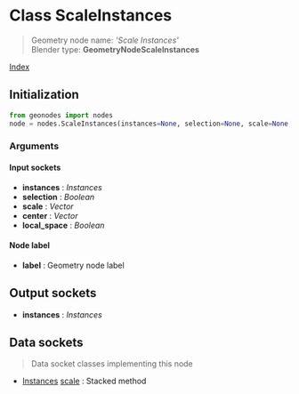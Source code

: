 
# Class ScaleInstances

> Geometry node name: _'Scale Instances'_<br>Blender type:  **GeometryNodeScaleInstances**


[Index](/docs/index.md)

## Initialization


```python
from geonodes import nodes
node = nodes.ScaleInstances(instances=None, selection=None, scale=None, center=None, local_space=None, label=None)
```


### Arguments


#### Input sockets



- **instances** : _Instances_
- **selection** : _Boolean_
- **scale** : _Vector_
- **center** : _Vector_
- **local_space** : _Boolean_



#### Node label



- **label** : Geometry node label



## Output sockets



- **instances** : _Instances_



## Data sockets

> Data socket classes implementing this node




- [Instances](../sockets/Instances.md) [scale](../sockets/Instances.md#scale) : Stacked method


